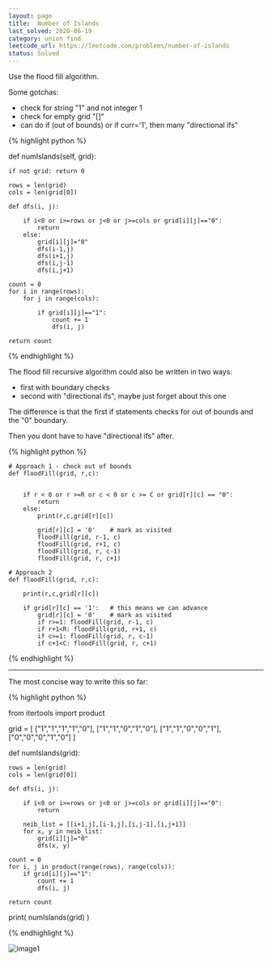```yaml
---
layout: page
title:  Number of Islands
last_solved: 2020-06-19
category: union find
leetcode_url: https://leetcode.com/problems/number-of-islands
status: Solved
---
```


Use the flood fill algorithm.

Some gotchas:
- check for string "1" and not integer 1
- check for empty grid "[]"
- can do if (out of bounds) or if curr='1', then many "directional ifs"


{% highlight python %}


def numIslands(self, grid):

    if not grid: return 0
    
    rows = len(grid)
    cols = len(grid[0])

    def dfs(i, j):

        if i<0 or i>=rows or j<0 or j>=cols or grid[i][j]=="0":
            return
        else:
            grid[i][j]="0"
            dfs(i-1,j)
            dfs(i+1,j)
            dfs(i,j-1)
            dfs(i,j+1)

    count = 0
    for i in range(rows):
        for j in range(cols):

            if grid[i][j]=="1":
                count += 1
                dfs(i, j)

    return count

{% endhighlight %}


The flood fill recursive algorithm could also be written in two ways:

- first with boundary checks
- second with "directional ifs", maybe just forget about this one

The difference is that the first if statements checks for out of bounds and the "0" boundary.

Then you dont have to have "directional ifs" after.

{% highlight python %}

    # Approach 1 - check out of bounds
    def floodFill(grid, r,c):
   
        
        if r < 0 or r >=R or c < 0 or c >= C or grid[r][c] == "0":
            return
        else:
            print(r,c,grid[r][c])

            grid[r][c] = '0'    # mark as visited
            floodFill(grid, r-1, c)
            floodFill(grid, r+1, c)
            floodFill(grid, r, c-1)
            floodFill(grid, r, c+1) 

    # Approach 2
    def floodFill(grid, r,c):

        print(r,c,grid[r][c])

        if grid[r][c] == '1':   # this means we can advance
            grid[r][c] = '0'    # mark as visited
            if r>=1: floodFill(grid, r-1, c)
            if r+1<R: floodFill(grid, r+1, c)
            if c>=1: floodFill(grid, r, c-1)
            if c+1<C: floodFill(grid, r, c+1) 


{% endhighlight %}

________________

The most concise way to write this so far:

{% highlight python %}

from itertools import product

grid = [
    ["1","1","1","1","0"],
    ["1","1","0","1","0"],
    ["1","1","0","0","1"],
    ["0","0","0","1","0"]
]

def numIslands(grid):

    rows = len(grid)
    cols = len(grid[0])

    def dfs(i, j):

        if i<0 or i>=rows or j<0 or j>=cols or grid[i][j]=="0":
            return

        neib_list = [[i+1,j],[i-1,j],[i,j-1],[i,j+1]]
        for x, y in neib_list:
            grid[i][j]="0"
            dfs(x, y)

    count = 0
    for i, j in product(range(rows), range(cols)):
        if grid[i][j]=="1":
            count += 1
            dfs(i, j)

    return count
    
print( numIslands(grid) )

{% endhighlight %}

![image1]()